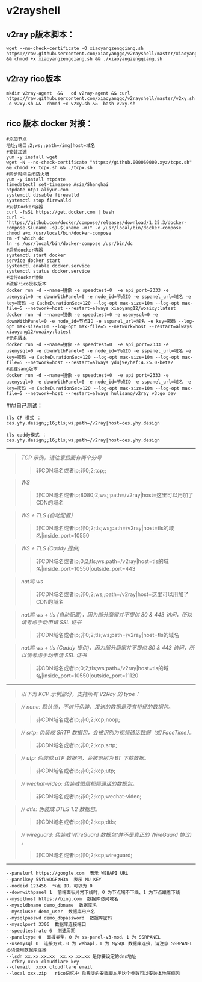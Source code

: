 # v2rayshell

## v2ray p版本脚本：

    wget --no-check-certificate -O xiaoyangzengqiang.sh https://raw.githubusercontent.com/xiaoyanggo/v2rayshell/master/xiaoyangzengqiang.sh && chmod +x xiaoyangzengqiang.sh && ./xiaoyangzengqiang.sh

## v2ray rico版本

    mkdir v2ray-agent  &&   cd v2ray-agent && curl https://raw.githubusercontent.com/xiaoyanggo/v2rayshell/master/v2xy.sh -o v2xy.sh &&  chmod +x v2xy.sh &&  bash v2xy.sh
## rico 版本 docker 对接：
    #添加节点
    地址;端口;2;ws;;path=/img|host=域名
    #安装加速
    yum -y install wget
    wget -N --no-check-certificate "https://github.000060000.xyz/tcpx.sh" && chmod +x tcpx.sh && ./tcpx.sh
    #同步时间关闭防火墙
    yum -y install ntpdate
    timedatectl set-timezone Asia/Shanghai
    ntpdate ntp1.aliyun.com
    systemctl disable firewalld
    systemctl stop firewalld
    #安装Docker容器
    curl -fsSL https://get.docker.com | bash
    curl -L "https://github.com/docker/compose/releases/download/1.25.3/docker-compose-$(uname -s)-$(uname -m)" -o /usr/local/bin/docker-compose
    chmod a+x /usr/local/bin/docker-compose
    rm -f which dc 
    ln -s /usr/local/bin/docker-compose /usr/bin/dc
    #启动docker容器
    systemctl start docker
    service docker start
    systemctl enable docker.service
    systemctl status docker.service
    #运行docker镜像
    #破解rico授权版本
    docker run -d --name=镜像 -e speedtest=0  -e api_port=2333 -e usemysql=0 -e downWithPanel=0 -e node_id=节点ID -e sspanel_url=域名 -e key=密码 -e CacheDurationSec=120 --log-opt max-size=10m --log-opt max-file=5 --network=host --restart=always xiaoyang12/woaixy:latest
    docker run -d --name=镜像 -e speedtest=0 -e usemysql=0 -e downWithPanel=0 -e node_id=节点ID -e sspanel_url=域名 -e key=密码 --log-opt max-size=10m --log-opt max-file=5 --network=host --restart=always xiaoyang12/woaixy:latest
    #无名版本
    docker run -d --name=镜像 -e speedtest=0  -e api_port=2333 -e usemysql=0 -e downWithPanel=0 -e node_id=节点ID -e sspanel_url=域名 -e key=密码 -e CacheDurationSec=120 --log-opt max-size=10m --log-opt max-file=5 --network=host --restart=always yduj9e/hef:4.25.0-beta2
    #狐狸sang版本
    docker run -d --name=镜像 -e speedtest=0  -e api_port=2333 -e usemysql=0 -e downWithPanel=0 -e node_id=节点ID -e sspanel_url=域名 -e key=密码 -e CacheDurationSec=120 --log-opt max-size=10m --log-opt max-file=5 --network=host --restart=always hulisang/v2ray_v3:go_dev  


###自己测试：

    tls CF 模式 ： ces.yhy.design;;16;tls;ws;path=/v2ray|host=ces.yhy.design 

    tls caddy模式 ：ces.yhy.design;;16;tls;ws;path=/v2ray|host=ces.yhy.design  
------------------------------------------------
>*TCP 示例，请注意后面有两个分号*
>>非CDN域名或者ip;非0;2;tcp;;

>*WS*
>>非CDN域名或者ip;8080;2;ws;;path=/v2ray|host=这里可以用加了CDN的域名

>*WS + TLS (自动配置）*
>>非CDN域名或者ip;非0;2;tls;ws;path=/v2ray|host=tls的域名|inside_port=10550

>*WS + TLS (Caddy 提供)*
>>非CDN域名或者ip;0;2;tls;ws;path=/v2ray|host=tls的域名|inside_port=10550|outside_port=443


>*nat鸡 ws*
>>非CDN域名或者ip;非0;2;ws;;path=/v2ray|host=这里可以用加了CDN的域名

>*nat鸡 ws + tls (自动配置)，因为部分商家并不提供 80 & 443 访问，所以请考虑手动申请 SSL 证书*
>>非CDN域名或者ip;非0;2;tls;ws;path=/v2ray|host=tls的域名

>*nat鸡 ws + tls (Caddy 提供)，因为部分商家并不提供 80 & 443 访问，所以请考虑手动申请 SSL 证书*
>>非CDN域名或者ip;0;2;tls;ws;path=/v2ray|host=tls的域名|inside_port=10550|outside_port=11120

---------------------------------------------

>_以下为 KCP 示例部分，支持所有 V2Ray 的 type：_

> *// none: 默认值，不进行伪装，发送的数据是没有特征的数据包。*
>>非CDN域名或者ip;非0;2;kcp;noop;

>*// srtp: 伪装成 SRTP 数据包，会被识别为视频通话数据（如 FaceTime）。*
>>非CDN域名或者ip;非0;2;kcp;srtp;

>*// utp: 伪装成 uTP 数据包，会被识别为 BT 下载数据。*
>>非CDN域名或者ip;非0;2;kcp;utp;

>*// wechat-video: 伪装成微信视频通话的数据包。*
>>非CDN域名或者ip;非0;2;kcp;wechat-video;

>*// dtls: 伪装成 DTLS 1.2 数据包。*
>>非CDN域名或者ip;非0;2;kcp;dtls;

>*// wireguard: 伪装成 WireGuard 数据包(并不是真正的 WireGuard 协议) 。*
>>非CDN域名或者ip;非0;2;kcp;wireguard;

***********************************
    --panelurl https://google.com  表示 WEBAPI URL
    --panelkey 55fUxDGFzH3n  表示 MU KEY
    --nodeid 123456  节点 ID，可以为 0
    --downwithpanel 1  前端面板异常下线时，0 为节点端不下线、1 为节点跟着下线
    --mysqlhost https://bing.com  数据库访问域名
    --mysqldbname demo_dbname  数据库名
    --mysqluser demo_user  数据库用户名
    --mysqlpasswd demo_dbpassword  数据库密码
    --mysqlport 3306  数据库连接端口
    --speedtestrate 6  测速周期
    --paneltype 0  面板类型，0 为 ss-panel-v3-mod、1 为 SSRPANEL
    --usemysql 0  连接方式，0 为 webapi，1 为 MySQL 数据库连接，请注意 SSRPANEL 必须使用数据库连接
    --lsdn xx.xx.xx.xx  xx.xx.xx.xx 是你要设定的dns地址
    --cfkey xxxx cloudflare key
    --cfemail  xxxx cloudflare email
    --local xxx.zip   rico记忆中 免费版的安装脚本用这个参数可以安装本地压缩包